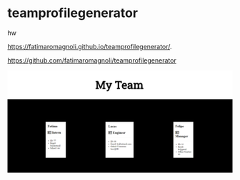 # teamprofilegenerator
hw

 https://fatimaromagnoli.github.io/teamprofilegenerator/.

https://github.com/fatimaromagnoli/teamprofilegenerator

![Image description](./assets/team.png)


